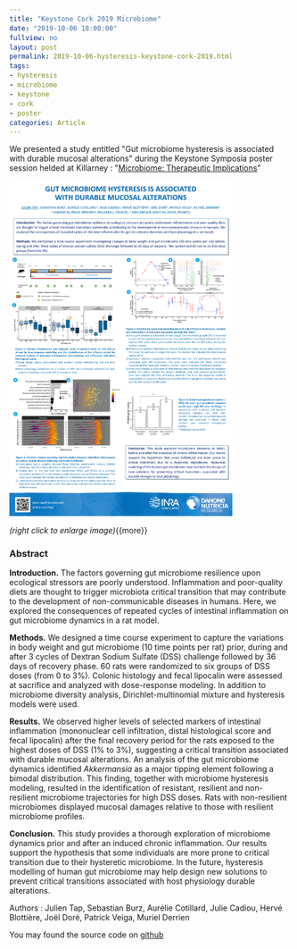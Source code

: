 ```yaml
---
title: "Keystone Cork 2019 Microbiome"
date: "2019-10-06 18:00:00"
fullview: no
layout: post
permalink: 2019-10-06-hysteresis-keystone-cork-2019.html
tags:
- hysteresis
- microbiome
- keystone
- cork
- poster
categories: Article
---
```


We presented a study entitled "Gut microbiome hysteresis is associated with durable mucosal alterations" during the Keystone Symposia poster session helded at Killarney : "[Microbiome: Therapeutic Implications](http://www.keystonesymposia.org/20T1)"

<img itemprop="image" src="../images/Poster_2019_Tap_Keystone_Cork.png" alt="Poster 2019 Keystone Cork Julien Tap" width="400"/>

*(right click to enlarge image)*{{more}} <!--more-->



### Abstract

**Introduction.** The factors governing gut microbiome resilience upon ecological stressors are poorly understood. Inflammation and poor-quality diets are thought to trigger microbiota critical transition that may contribute to the development of non-communicable diseases in humans. Here, we explored the consequences of repeated cycles of intestinal inflammation on gut microbiome dynamics in a rat model.

**Methods.** We designed a time course experiment to capture the variations in body weight and gut microbiome (10 time points per rat) prior, during and after 3 cycles of Dextran Sodium Sulfate (DSS) challenge followed by 36 days of recovery phase.  60 rats were randomized to six groups of DSS doses (from 0 to 3%). Colonic histology and fecal lipocalin were assessed at sacrifice and analyzed with dose-response modeling. In addition to microbiome diversity analysis, Dirichlet-multinomial mixture and hysteresis models were used.

**Results.** We observed higher levels of selected markers of intestinal inflammation (mononuclear cell infiltration, distal histological score and fecal lipocalin) after the final recovery period for the rats exposed to the highest doses of DSS (1% to 3%), suggesting a critical transition associated with durable mucosal alterations. An analysis of the gut microbiome dynamics identified *Akkermansia* as a major tipping element following a bimodal distribution. This finding, together with microbiome hysteresis modeling, resulted in the identification of resistant, resilient and non-resilient microbiome trajectories for high DSS doses. Rats with non-resilient microbiomes displayed mucosal damages relative to those with resilient microbiome profiles. 

**Conclusion.** This study provides a thorough exploration of microbiome dynamics prior and after an induced chronic inflammation. Our results support the hypothesis that some individuals are more prone to critical transition due to their hysteretic microbiome. In the future, hysteresis modelling of human gut microbiome may help design new solutions to prevent critical transitions associated with host physiology durable alterations.

Authors : Julien Tap, Sebastian Burz, Aurélie Cotillard, Julie Cadiou, Hervé Blottière, Joël Doré, Patrick Veiga, Muriel Derrien

You may found the source code on [github](https://github.com/tapj/richness)
